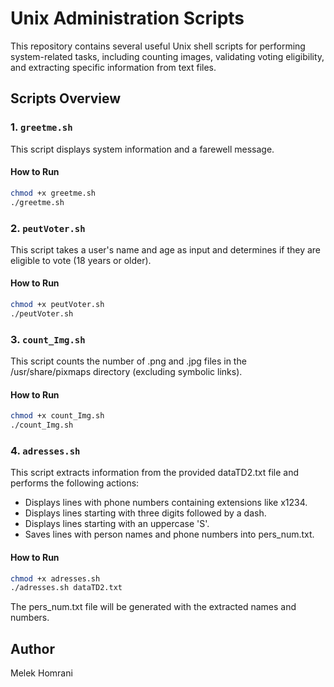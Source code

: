 # Unix Administration Scripts

This repository contains several useful Unix shell scripts for performing system-related tasks, including counting images, validating voting eligibility, and extracting specific information from text files.

## Scripts Overview

### 1. `greetme.sh`
This script displays system information and a farewell message.

#### How to Run
```bash
chmod +x greetme.sh
./greetme.sh
```

### 2. `peutVoter.sh`
This script takes a user's name and age as input and determines if they are eligible to vote (18 years or older).

#### How to Run
```bash
chmod +x peutVoter.sh
./peutVoter.sh
```

### 3. `count_Img.sh`
This script counts the number of .png and .jpg files in the /usr/share/pixmaps directory (excluding symbolic links).

#### How to Run
```bash
chmod +x count_Img.sh
./count_Img.sh
```


### 4. `adresses.sh`
This script extracts information from the provided dataTD2.txt file and performs the following actions:
  - Displays lines with phone numbers containing extensions like x1234.
  - Displays lines starting with three digits followed by a dash.
  - Displays lines starting with an uppercase 'S'.
  - Saves lines with person names and phone numbers into pers_num.txt.

    
#### How to Run
```bash
chmod +x adresses.sh
./adresses.sh dataTD2.txt
```

The pers_num.txt file will be generated with the extracted names and numbers.


## Author
Melek Homrani


